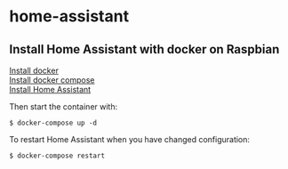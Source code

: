 # home-assistant

## Install Home Assistant with docker on Raspbian

[Install docker](https://docs.docker.com/install/linux/docker-ce/debian/#install-using-the-convenience-script) <br/>
[Install docker compose](https://docs.docker.com/compose/install/) <br/>
[Install Home Assistant](https://www.home-assistant.io/docs/installation/docker/)

Then start the container with:

  `$ docker-compose up -d`

To restart Home Assistant when you have changed configuration:

  `$ docker-compose restart`
